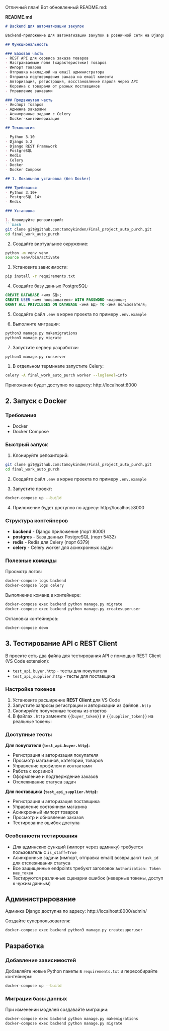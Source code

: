 Отличный план! Вот обновленный README.md:

**README.md**
```markdown
# Backend для автоматизации закупок

Backend-приложение для автоматизации закупок в розничной сети на Django REST Framework.

## Функциональность

### Базовая часть
- REST API для сервиса заказа товаров
- Настраиваемые поля (характеристики) товаров
- Импорт товаров
- Отправка накладной на email администратора
- Отправка подтверждения заказа на email клиента
- Авторизация, регистрация, восстановление пароля через API
- Корзина с товарами от разных поставщиков
- Управление заказами

### Продвинутая часть
- Экспорт товаров
- Админка заказами
- Асинхронные задачи с Celery
- Docker-контейнеризация

## Технологии

- Python 3.10
- Django 5.2
- Django REST Framework
- PostgreSQL
- Redis
- Celery
- Docker
- Docker Compose

## 1. Локальная установка (без Docker)

### Требования
- Python 3.10+
- PostgreSQL 14+
- Redis

### Установка

1. Клонируйте репозиторий:
```bash
git clone git@github.com:tamoykinden/Final_project_auto_purch.git
cd final_work_auto_purch
```

2. Создайте виртуальное окружение:
```bash
python -m venv venv
source venv/bin/activate
```

3. Установите зависимости:
```bash
pip install -r requirements.txt
```

4. Создайте базу данных PostgreSQL:
```sql
CREATE DATABASE <имя БД>;
CREATE USER <имя пользователя> WITH PASSWORD <пароль>;
GRANT ALL PRIVILEGES ON DATABASE <имя БД> TO <имя пользователя;
```

5. Создайте файл `.env` в корне проекта по примеру `.env.example`

6. Выполните миграции:
```bash
python3 manage.py makemigrations
python3 manage.py migrate
```

7. Запустите сервер разработки:
```bash
python3 manage.py runserver
```

1. В отдельном терминале запустите Celery:
```bash
celery -A final_work_auto_purch worker --loglevel=info
```

Приложение будет доступно по адресу: http://localhost:8000

## 2. Запуск с Docker

### Требования
- Docker
- Docker Compose

### Быстрый запуск

1. Клонируйте репозиторий:
```bash
git clone git@github.com:tamoykinden/Final_project_auto_purch.git
cd final_work_auto_purch
```

2. Создайте файл `.env` в корне проекта по примеру `.env.example`

3. Запустите проект:
```bash
docker-compose up --build
```

4. Приложение будет доступно по адресу: http://localhost:8000

### Структура контейнеров

- **backend** - Django приложение (порт 8000)
- **postgres** - База данных PostgreSQL (порт 5432)
- **redis** - Redis для Celery (порт 6379)
- **celery** - Celery worker для асинхронных задач

### Полезные команды

Просмотр логов:
```bash
docker-compose logs backend
docker-compose logs celery
```

Выполнение команд в контейнере:
```bash
docker-compose exec backend python manage.py migrate
docker-compose exec backend python manage.py createsuperuser
```

Остановка контейнеров:
```bash
docker-compose down
```

## 3. Тестирование API с REST Client

В проекте есть два файла для тестирования API с помощью REST Client (VS Code extension):

- `test_api.buyer.http` - тесты для покупателя
- `test_api_supplier.http` - тесты для поставщика

### Настройка токенов

1. Установите расширение **REST Client** для VS Code
2. Запустите запросы регистрации и авторизации из файлов `.http`
3. Скопируйте полученные токены из ответов
4. В файлах `.http` замените `{{buyer_token}}` и `{{supplier_token}}` на реальные токены:

### Доступные тесты

**Для покупателя (`test_api.buyer.http`):**
- Регистрация и авторизация покупателя
- Просмотр магазинов, категорий, товаров
- Управление профилем и контактами
- Работа с корзиной
- Оформление и подтверждение заказов
- Отслеживание статуса задач

**Для поставщика (`test_api_supplier.http`):**
- Регистрация и авторизация поставщика
- Управление состоянием магазина
- Асинхронный импорт товаров
- Просмотр и обновление заказов
- Тестирование ошибок доступа

### Особенности тестирования

- Для админских функций (импорт через админку) требуется пользователь с `is_staff=True`
- Асинхронные задачи (импорт, отправка email) возвращают `task_id` для отслеживания статуса
- Все защищенные endpoints требуют заголовок `Authorization: Token ваш_токен`
- Тестируются различные сценарии ошибок (неверные токены, доступ к чужим данным)

## Администрирование

Админка Django доступна по адресу: http://localhost:8000/admin/

Создайте суперпользователя:
```bash
docker-compose exec backend python3 manage.py createsuperuser
```

## Разработка

### Добавление зависимостей
Добавляйте новые Python пакеты в `requirements.txt` и пересобирайте контейнеры:

```bash
docker-compose up --build
```

### Миграции базы данных
При изменении моделей создавайте миграции:

```bash
docker-compose exec backend python manage.py makemigrations
docker-compose exec backend python manage.py migrate
```
```